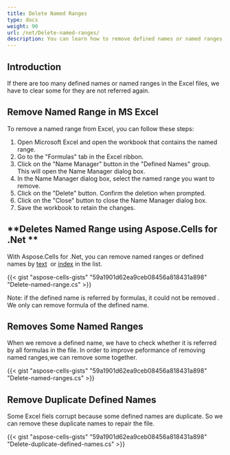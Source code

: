 ```yaml
---
title: Delete Named Ranges
type: docs
weight: 90
url: /net/Delete-named-ranges/
description: You can learn how to remove defined names or named ranges from Excel or OpenOffice files with Aspose.Cells for .Net .
---
```


## **Introduction**
If there are too many defined names or named ranges in the Excel files, we have to clear some for they are not referred again.

## **Remove Named Range in MS Excel**

To remove a named range from Excel, you can follow these steps:
1. Open Microsoft Excel and open the workbook that contains the named range.
2. Go to the "Formulas" tab in the Excel ribbon.
3. Click on the "Name Manager" button in the "Defined Names" group. This will open the Name Manager dialog box.
4. In the Name Manager dialog box, select the named range you want to remove.
5. Click on the "Delete" button. Confirm the deletion when prompted.
6. Click on the "Close" button to close the Name Manager dialog box.
7. Save the workbook to retain the changes.


## **Deletes Named Range using Aspose.Cells for .Net **
With Aspose.Cells for .Net, you can remove named ranges or defined names by [text](https://reference.aspose.com/cells/net/aspose.cells/namecollection/remove/#remove)  or [index](https://reference.aspose.com/cells/net/aspose.cells/namecollection/removeat/#removeat) in the list.

{{< gist "aspose-cells-gists" "59a1901d62ea9ceb08456a818431a898" "Delete-named-range.cs" >}}

Note: if the defined name is referred by formulas, it could not be removed . We only can remove formula of the defined name.

## **Removes Some Named Ranges**
When we remove a defined name, we have to check whether it is referred by all formulas in the file.
In order to improve peformance of removing named ranges,we can remove some together.

{{< gist "aspose-cells-gists" "59a1901d62ea9ceb08456a818431a898" "Delete-named-ranges.cs" >}}

## **Remove Duplicate Defined Names**
Some Excel fiels corrupt because some defined names are duplicate. So we can remove these duplicate names to repair the file.

{{< gist "aspose-cells-gists" "59a1901d62ea9ceb08456a818431a898" "Delete-duplicate-defined-names.cs" >}}



